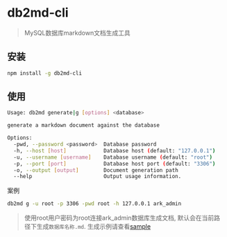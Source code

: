 # db2md-cli

> MySQL数据库markdown文档生成工具

## 安装

``` sh
npm install -g db2md-cli
```

## 使用

``` sh
Usage: db2md generate|g [options] <database>

generate a markdown document against the database

Options:
  -pwd, --password <password>  Database password
  -h, --host [host]            Database host (default: "127.0.0.1")
  -u, --username [username]    Database username (default: "root")
  -p, --port [port]            Database host port (default: "3306")
  -o, --output [output]        Document generation path
  --help                       Output usage information.
```

案例

``` sh
db2md g -u root -p 3306 -pwd root -h 127.0.0.1 ark_admin
```

> 使用root用户密码为root连接ark_admin数据库生成文档, 默认会在当前路径下生成`数据库名称.md`. 
> 生成示例请查看[sample](https://github.com/hackycy/db2md-cli/blob/main/sample)
